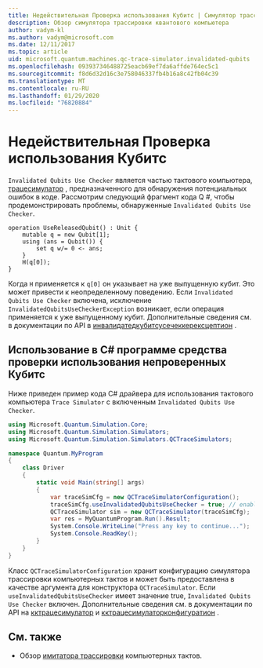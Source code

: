 ```yaml
---
title: Недействительная Проверка использования Кубитс | Симулятор трассировки компьютерных тактов | Документация Майкрософт
description: Обзор симулятора трассировки квантового компьютера
author: vadym-kl
ms.author: vadym@microsoft.com
ms.date: 12/11/2017
ms.topic: article
uid: microsoft.quantum.machines.qc-trace-simulator.invalidated-qubits
ms.openlocfilehash: 093937346488725eacb69ef7da6affde764ec5c1
ms.sourcegitcommit: f8d6d32d16c3e758046337fb4b16a8c42fb04c39
ms.translationtype: MT
ms.contentlocale: ru-RU
ms.lasthandoff: 01/29/2020
ms.locfileid: "76820884"
---
```

# <a name="invalidated-qubits-use-checker"></a>Недействительная Проверка использования Кубитс

`Invalidated Qubits Use Checker` является частью тактового компьютера, [трацесимулатор](xref:microsoft.quantum.machines.qc-trace-simulator.intro) , предназначенного для обнаружения потенциальных ошибок в коде. Рассмотрим следующий фрагмент кода Q #, чтобы продемонстрировать проблемы, обнаруженные `Invalidated Qubits Use Checker`.

```qsharp
operation UseReleasedQubit() : Unit {
    mutable q = new Qubit[1];
    using (ans = Qubit()) {
        set q w/= 0 <- ans;
    }
    H(q[0]);
}
```

Когда `H` применяется к `q[0]` он указывает на уже выпущенную кубит. Это может привести к неопределенному поведению. Если `Invalidated Qubits Use Checker` включена, исключение `InvalidatedQubitsUseCheckerException` возникает, если операция применяется к уже выпущенному кубит. Дополнительные сведения см. в документации по API в [инвалидатедкубитсусечеккерексцептион](https://docs.microsoft.com/dotnet/api/Microsoft.Quantum.Simulation.Simulators.QCTraceSimulators.InvalidatedQubitsUseCheckerException) .

## <a name="using-the-invalidated-qubits-use-checker-in-your-c-program"></a>Использование в C# программе средства проверки использования непроверенных Кубитс

Ниже приведен пример кода C# драйвера для использования тактового компьютера `Trace
Simulator` с включенным `Invalidated Qubits Use Checker`. 

```csharp
using Microsoft.Quantum.Simulation.Core;
using Microsoft.Quantum.Simulation.Simulators;
using Microsoft.Quantum.Simulation.Simulators.QCTraceSimulators;

namespace Quantum.MyProgram
{
    class Driver
    {
        static void Main(string[] args)
        {
            var traceSimCfg = new QCTraceSimulatorConfiguration();
            traceSimCfg.useInvalidatedQubitsUseChecker = true; // enables useInvalidatedQubitsUseChecker
            QCTraceSimulator sim = new QCTraceSimulator(traceSimCfg);
            var res = MyQuantumProgram.Run().Result;
            System.Console.WriteLine("Press any key to continue...");
            System.Console.ReadKey();
        }
    }
}
```

Класс `QCTraceSimulatorConfiguration` хранит конфигурацию симулятора трассировки компьютерных тактов и может быть предоставлена в качестве аргумента для конструктора `QCTraceSimulator`. Если `useInvalidatedQubitsUseChecker` имеет значение true, `Invalidated Qubits Use Checker` включен. Дополнительные сведения см. в документации по API на [кктрацесимулатор](https://docs.microsoft.com/dotnet/api/Microsoft.Quantum.Simulation.Simulators.QCTraceSimulators.QCTraceSimulator) и [кктрацесимулаторконфигуратион](https://docs.microsoft.com/dotnet/api/Microsoft.Quantum.Simulation.Simulators.QCTraceSimulators.QCTraceSimulatorConfiguration) .

## <a name="see-also"></a>См. также ##

- Обзор [имитатора трассировки](xref:microsoft.quantum.machines.qc-trace-simulator.intro) компьютерных тактов.
